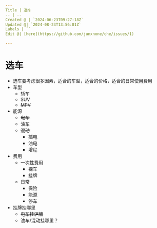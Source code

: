 ```yaml
---
Title | 选车
-- | --
Created @ | `2024-06-23T09:27:18Z`
Updated @| `2024-08-23T13:56:01Z`
Labels | ``
Edit @| [here](https://github.com/junxnone/che/issues/1)

---
```

# 选车
- 选车要考虑很多因素，适合的车型，适合的价格，适合的日常使用费用
- 车型
  - 轿车
  - SUV
  - ~~MPV~~
- 能源
  - ~~电车~~
  - 油车
  - ~~混动~~
    - 插电
    - 油电
    - 增程
- 费用
  - 一次性费用
    - 裸车
    - 挂牌
  - 日常
    - 保险
    - 能源
    - 停车
- 挂牌挂哪里
  - ~~电车挂沪牌~~
  - 油车/混动挂哪里？




